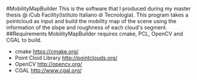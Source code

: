 #MobilityMapBuilder
This is the software that I produced during my master thesis @ iCub Facility(Istituto Italiano di Tecnologia).
This program takes a pointcloud as input and build the mobility map of the scene using the information of the slope and roughness of each cloud's segment. 
##Requirements
MobilityMapBuilder requires cmake, PCL, OpenCV and CGAL to build.

- cmake https://cmake.org/
- Point Cloid Library http://pointclouds.org/
- OpenCV http://opencv.org/
- CGAL http://www.cgal.org/
